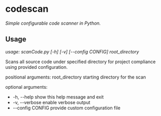 # codescan
_Simple configurable code scanner in Python._


## Usage

_usage: scanCode.py [-h] [-v] [--config CONFIG] root_directory_

Scans all source code under specified directory for project compliance using
provided configuration.

positional arguments:
  root_directory   starting directory for the scan

optional arguments:
 * -h, --help       show this help message and exit
 * -v, --verbose    enable verbose output
 * --config CONFIG  provide custom configuration file
